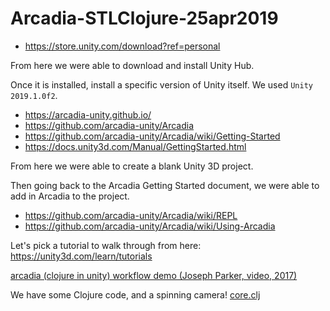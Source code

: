 # Arcadia-STLClojure-25apr2019

- https://store.unity.com/download?ref=personal

From here we were able to download and install Unity Hub.

Once it is installed, install a specific version of Unity itself.  We used `Unity 2019.1.0f2`.

- https://arcadia-unity.github.io/
- https://github.com/arcadia-unity/Arcadia
- https://github.com/arcadia-unity/Arcadia/wiki/Getting-Started
- https://docs.unity3d.com/Manual/GettingStarted.html

From here we were able to create a blank Unity 3D project.

Then going back to the Arcadia Getting Started document, we were able to add in Arcadia to the project.

- https://github.com/arcadia-unity/Arcadia/wiki/REPL
- https://github.com/arcadia-unity/Arcadia/wiki/Using-Arcadia

Let's pick a tutorial to walk through from here: https://unity3d.com/learn/tutorials

[arcadia (clojure in unity) workflow demo (Joseph Parker, video, 2017)](https://www.youtube.com/watch?v=dTYSGgldhJg)

We have some Clojure code, and a spinning camera! [core.clj](Assets/game/core.clj)
